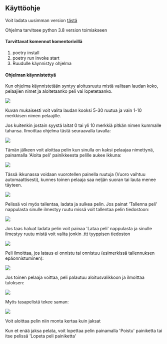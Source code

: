## Käyttöohje

Voit ladata uusimman version [tästä](https://github.com/TatuSorjonen/ot-harjoitustyo/releases/tag/viikko6)

Ohjelma tarvitsee python 3.8 version toimiakseen

#### Tarvittavat komennot komentorivillä

1. poetry install
2. poetry run invoke start
3. Ruudulle käynnistyy ohjelma

#### Ohjelman käynnistettyä

Kun ohjelma käynnistetään syntyy aloitusruutu mistä valitaan laudan koko, pelaajien nimet ja aloitetaanko peli vai lopetetaanko.

![](./Kuvat/Aloitusruutu.png)

Kuvan mukaisesti voit valita laudan kooksi 5-30 ruutua ja vain 1-10 merkkisen nimen pelaajille.

Jos kuitenkin jostain syystä laitat 0 tai yli 10 merkkiä pitkän nimen kummalle tahansa. Ilmoittaa ohjelma tästä seuraavalla tavalla:

![](./Kuvat/Virhenimi.png)

Tämän jälkeen voit aloittaa pelin kun sinulla on kaksi pelaajaa nimettynä, painamalla 'Aloita peli' painikkeesta
pelille aukee ikkuna:

![](./Kuvat/Lauta.png)

Tässä ikkunassa voidaan vuorotellen painella ruutuja (Vuoro vaihtuu automaattisesti), kunnes toinen pelaaja saa neljän suoran tai lauta menee täyteen.

![](./Kuvat/Toisenvuoro.png)

Pelissä voi myös tallentaa, ladata ja sulkea pelin.
Jos painat 'Tallenna peli' nappulasta sinulle ilmestyy ruutu missä voit tallentaa pelin tiedostoon:

![](./Kuvat/Tallennus.png)

Jos taas haluat ladata pelin voit painaa 'Lataa peli' nappulasta ja sinulle ilmestyy ruutu mistä voit valita jonkin .ttt tyyppisen tiedoston

![](./Kuvat/Tallennus.png)

Peli ilmoittaa, jos lataus ei onnistu tai onnistuu (esimerkissä tallennuksen epäonnistuminen):

![](./Kuvat/Tallennus_epaonnistui.png)

Jos toinen pelaaja voittaa, peli palautuu aloitusvalikkoon ja ilmoittaa tuloksen:

![](./Kuvat/Voittaja.png)

Myös tasapelistä tekee saman:

![](./Kuvat/Tasapeli.png)

Voit aloittaa pelin niin monta kertaa kuin jaksat

Kun et enää jaksa pelata, voit lopettaa pelin painamalla 'Poistu' painiketta tai itse pelissä 'Lopeta peli painiketta'
